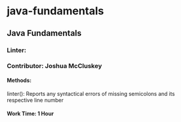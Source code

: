 # java-fundamentals

## Java Fundamentals

### Linter:

### Contributor: Joshua McCluskey

#### Methods:

linter(): Reports any syntactical errors of missing semicolons and its respective line number

#### Work Time: 1 Hour
